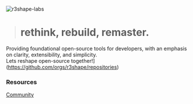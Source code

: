 ![r3shape-labs](https://github.com/user-attachments/assets/ac634f13-e084-4387-aded-4679eb048cac)
> # rethink, rebuild, remaster.  

Providing foundational open-source tools for developers, with an emphasis on clarity, extensibility, and simplicity.  
Lets reshape open-source together!](https://github.com/orgs/r3shape/repositories)

### Resources
[Community](https://github.com/r3shape/community)
